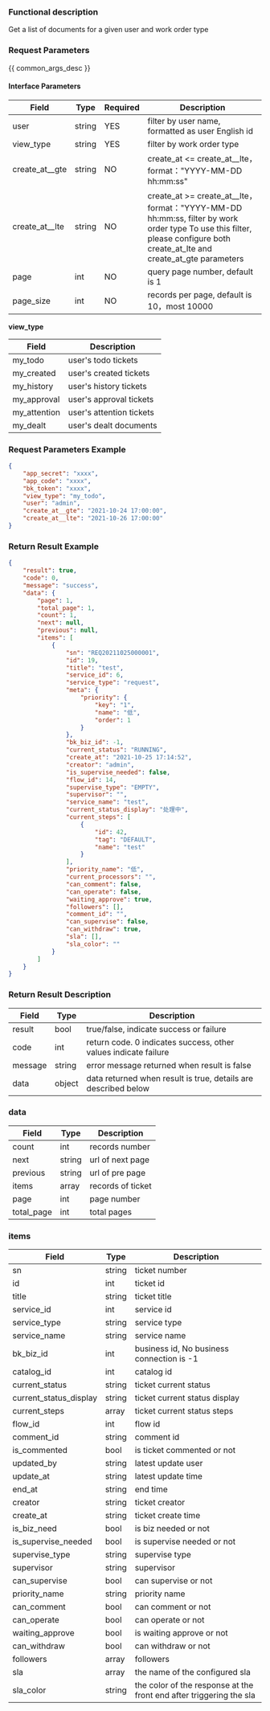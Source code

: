 ### Functional description

Get a list of documents for a given user and work order type

### Request Parameters

{{ common_args_desc }}

#### Interface Parameters

| Field           | Type   | Required | Description                                                         |
| -------------- | ------ | ---- | ------------------------------------------------------------ |
| user           | string | YES   | filter by user name, formatted as user English id                           |
| view_type      | string | YES   | filter by work order type                                           |
| create_at__gte | string | NO   | create_at <= create_at__lte，format："YYYY-MM-DD hh:mm:ss"             |
| create_at__lte | string | NO   | create_at >= create_at__lte，format："YYYY-MM-DD hh:mm:ss, filter by work order type To use this filter, please configure both create_at_lte and create_at_gte parameters |
| page           | int    | NO   | query page number, default is 1                                           |
| page_size      | int    | NO   | records per page, default is 10，most 10000                              |

**view_type**

| Field         | Description                   |
| ------------ | ---------------------- |
| my_todo      | user's todo tickets         |
| my_created   | user's created tickets         |
| my_history   | user's history tickets         |
| my_approval  | user's approval tickets       |
| my_attention | user's attention tickets         |
| my_dealt     | user's dealt documents |

### Request Parameters Example

```json
{
    "app_secret": "xxxx",
    "app_code": "xxxx",
    "bk_token": "xxxx",
    "view_type": "my_todo",
    "user": "admin",
    "create_at__gte": "2021-10-24 17:00:00",
    "create_at__lte": "2021-10-26 17:00:00"
}
```

### Return Result Example

```json
{
    "result": true,
    "code": 0,
    "message": "success",
    "data": {
        "page": 1,
        "total_page": 1,
        "count": 1,
        "next": null,
        "previous": null,
        "items": [
            {
                "sn": "REQ20211025000001",
                "id": 19,
                "title": "test",
                "service_id": 6,
                "service_type": "request",
                "meta": {
                    "priority": {
                        "key": "1",
                        "name": "低",
                        "order": 1
                    }
                },
                "bk_biz_id": -1,
                "current_status": "RUNNING",
                "create_at": "2021-10-25 17:14:52",
                "creator": "admin",
                "is_supervise_needed": false,
                "flow_id": 14,
                "supervise_type": "EMPTY",
                "supervisor": "",
                "service_name": "test",
                "current_status_display": "处理中",
                "current_steps": [
                    {
                        "id": 42,
                        "tag": "DEFAULT",
                        "name": "test"
                    }
                ],
                "priority_name": "低",
                "current_processors": "",
                "can_comment": false,
                "can_operate": false,
                "waiting_approve": true,
                "followers": [],
                "comment_id": "",
                "can_supervise": false,
                "can_withdraw": true,
                "sla": [],
                "sla_color": ""
            }
        ]
    }
}
```

### Return Result Description

| Field    | Type   | Description                              |
| ------- | ------ | --------------------------------- |
| result  | bool   | true/false, indicate success or failure |
| code    | int    | return code. 0 indicates success, other values indicate failure |
| message | string | error message returned when result is false                          |
| data    | object | data returned when result is true, details are described below                          |

### data

| Field       | Type   | Description         |
| ---------- | ------ | ------------ |
| count      | int    | records number     |
| next       | string | url of next page   |
| previous   | string | url of pre page   |
| items      | array  | records of ticket |
| page       | int    | page number         |
| total_page | int    | total pages       |

### items

| Field                   | Type   | Description                        |
| ---------------------- | ------ | --------------------------- |
| sn                     | string | ticket number                        |
| id                     | int    | ticket id                      |
| title                  | string | ticket title                     |
| service_id             | int    | service id                      |
| service_type           | string | service type                    |
| service_name           | string | service name                    |
| bk_biz_id              | int    | business id, No business connection is -1      |
| catalog_id             | int    | catalog id                  |
| current_status         | string | ticket current status                |
| current_status_display | string | ticket current status display                |
| current_steps          | array  | ticket current status steps                |
| flow_id                | int    | flow id                  |
| comment_id             | string | comment id                  |
| is_commented           | bool   | is ticket commented or not              |
| updated_by             | string | latest update user                  |
| update_at              | string | latest update time                |
| end_at                 | string | end time                    |
| creator                | string | ticket creator                      |
| create_at              | string | ticket create time                    |
| is_biz_need            | bool   | is biz needed or not              |
| is_supervise_needed    | bool   | is supervise needed or not                |
| supervise_type         | string | supervise type                  |
| supervisor             | string | supervisor                      |
| can_supervise          | bool   | can supervise or not                    |
| priority_name          | string | priority name                      |
| can_comment            | bool   | can comment or not                |
| can_operate            | bool   | can operate or not               |
| waiting_approve        | bool   | is waiting approve or not            |
| can_withdraw           | bool   | can withdraw or not                |
| followers              | array  | followers                      |
| sla                    | array  | the name of the configured sla               |
| sla_color              | string | the color of the response at the front end after triggering the sla |
